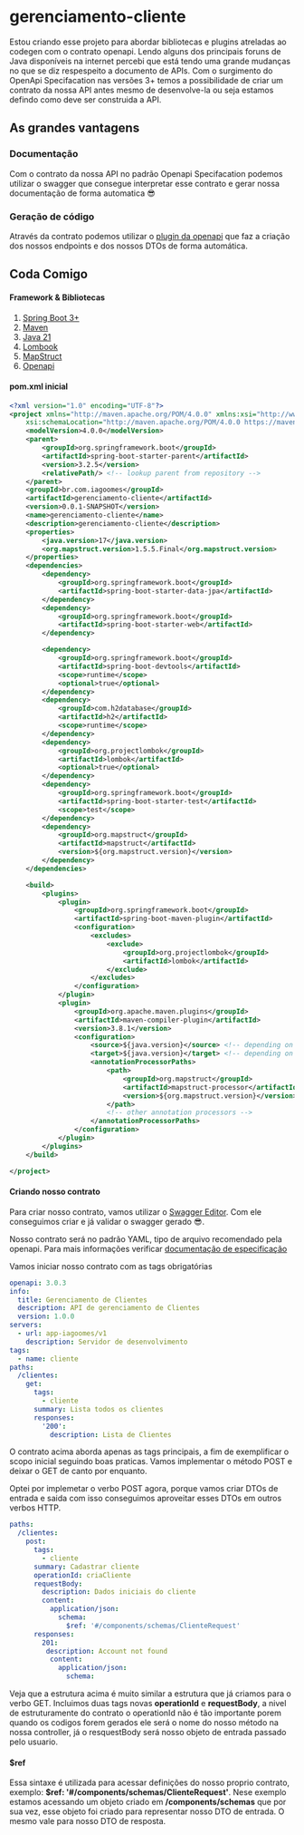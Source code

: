 # gerenciamento-cliente

Estou criando esse projeto para abordar bibliotecas e plugins atreladas ao codegen com o contrato openapi.
Lendo alguns dos principais foruns de Java disponíveis na internet percebi que está tendo uma grande mudanças no que se diz respespeito a documento de APIs. 
Com o surgimento do OpenApi Specifacation nas versões 3+ temos a possibilidade de criar um contrato da nossa API antes mesmo de desenvolve-la ou seja estamos defindo como deve ser construida a API.

## As grandes vantagens
### Documentação
Com o contrato da nossa API no padrão Openapi Specifacation podemos utilizar o swagger que consegue interpretar esse contrato e gerar nossa documentação de forma automatica :sunglasses:

### Geração de código
Através da contrato podemos utilizar o [plugin da openapi](https://openapi-generator.tech/) que faz a criação dos nossos endpoints e dos nossos DTOs de forma automática.



## Coda Comigo
#### Framework & Bibliotecas
1. [Spring Boot 3+](https://spring.io/projects/spring-boot)
2. [Maven](https://maven.apache.org/)
3. [Java 21](https://www.oracle.com/br/java/technologies/downloads/#java21)
4. [Lombook](https://projectlombok.org/)
5. [MapStruct](https://mapstruct.org/)
6. [Openapi](https://spec.openapis.org/oas/latest.html#openapi-document)


#### pom.xml inicial

```xml
<?xml version="1.0" encoding="UTF-8"?>
<project xmlns="http://maven.apache.org/POM/4.0.0" xmlns:xsi="http://www.w3.org/2001/XMLSchema-instance"
	xsi:schemaLocation="http://maven.apache.org/POM/4.0.0 https://maven.apache.org/xsd/maven-4.0.0.xsd">
	<modelVersion>4.0.0</modelVersion>
	<parent>
		<groupId>org.springframework.boot</groupId>
		<artifactId>spring-boot-starter-parent</artifactId>
		<version>3.2.5</version>
		<relativePath/> <!-- lookup parent from repository -->
	</parent>
	<groupId>br.com.iagoomes</groupId>
	<artifactId>gerenciamento-cliente</artifactId>
	<version>0.0.1-SNAPSHOT</version>
	<name>gerenciamento-cliente</name>
	<description>gerenciamento-cliente</description>
	<properties>
		<java.version>17</java.version>
		<org.mapstruct.version>1.5.5.Final</org.mapstruct.version>
	</properties>
	<dependencies>
		<dependency>
			<groupId>org.springframework.boot</groupId>
			<artifactId>spring-boot-starter-data-jpa</artifactId>
		</dependency>
		<dependency>
			<groupId>org.springframework.boot</groupId>
			<artifactId>spring-boot-starter-web</artifactId>
		</dependency>

		<dependency>
			<groupId>org.springframework.boot</groupId>
			<artifactId>spring-boot-devtools</artifactId>
			<scope>runtime</scope>
			<optional>true</optional>
		</dependency>
		<dependency>
			<groupId>com.h2database</groupId>
			<artifactId>h2</artifactId>
			<scope>runtime</scope>
		</dependency>
		<dependency>
			<groupId>org.projectlombok</groupId>
			<artifactId>lombok</artifactId>
			<optional>true</optional>
		</dependency>
		<dependency>
			<groupId>org.springframework.boot</groupId>
			<artifactId>spring-boot-starter-test</artifactId>
			<scope>test</scope>
		</dependency>
		<dependency>
			<groupId>org.mapstruct</groupId>
			<artifactId>mapstruct</artifactId>
			<version>${org.mapstruct.version}</version>
		</dependency>
	</dependencies>

	<build>
		<plugins>
			<plugin>
				<groupId>org.springframework.boot</groupId>
				<artifactId>spring-boot-maven-plugin</artifactId>
				<configuration>
					<excludes>
						<exclude>
							<groupId>org.projectlombok</groupId>
							<artifactId>lombok</artifactId>
						</exclude>
					</excludes>
				</configuration>
			</plugin>
			<plugin>
				<groupId>org.apache.maven.plugins</groupId>
				<artifactId>maven-compiler-plugin</artifactId>
				<version>3.8.1</version>
				<configuration>
					<source>${java.version}</source> <!-- depending on your project -->
					<target>${java.version}</target> <!-- depending on your project -->
					<annotationProcessorPaths>
						<path>
							<groupId>org.mapstruct</groupId>
							<artifactId>mapstruct-processor</artifactId>
							<version>${org.mapstruct.version}</version>
						</path>
						<!-- other annotation processors -->
					</annotationProcessorPaths>
				</configuration>
			</plugin>
		</plugins>
	</build>

</project>
```

#### Criando nosso contrato
Para criar nosso contrato, vamos utilizar o [Swagger Editor](https://swagger.io/tools/swagger-editor/).
Com ele conseguimos criar e já validar o swagger gerado :sunglasses:.

Nosso contrato será no padrão YAML, tipo de arquivo recomendado pela openapi.
Para mais informações verificar [documentação de especificação](https://github.com/OAI/OpenAPI-Specification/blob/main/versions/3.0.3.md#info-object)

Vamos iniciar nosso contrato com as tags obrigatórias
```yaml
openapi: 3.0.3
info:
  title: Gerenciamento de Clientes
  description: API de gerenciamento de Clientes
  version: 1.0.0
servers:
  - url: app-iagoomes/v1
    description: Servidor de desenvolvimento
tags:
  - name: cliente
paths:
  /clientes:
    get:
      tags:
        - cliente
      summary: Lista todos os clientes
      responses:
        '200':
          description: Lista de Clientes
```

O contrato acima aborda apenas as tags principais, a fim de exemplificar o scopo inicial seguindo boas praticas.
Vamos implementar o método POST e deixar o GET de canto por enquanto.

Optei por implemetar o verbo POST agora, porque vamos criar DTOs de entrada e saida com isso conseguimos aproveitar esses DTOs em outros verbos HTTP.
```yaml
paths:
  /clientes:
    post:
      tags:
        - cliente
      summary: Cadastrar cliente
      operationId: criaCliente
      requestBody:
        description: Dados iniciais do cliente
        content:
          application/json:
            schema:
              $ref: '#/components/schemas/ClienteRequest'
      responses:
        201:
         description: Account not found
          content:
            application/json:
              schema:
```

Veja que a estrutura acima é muito similar a estrutura que já criamos para o verbo GET.
Incluimos duas tags novas **operationId** e **requestBody**, a nivel de estruturamente do contrato o operationId não é tão importante porem quando os codigos forem gerados ele será o nome do nosso método na nossa controller, já o resquestBody será nosso objeto de entrada passado pelo usuario.

#### $ref
Essa sintaxe é utilizada para acessar definições do nosso proprio contrato, exemplo: **$ref: '#/components/schemas/ClienteRequest'**.
Nese exemplo estamos acessando um objeto criado em **/components/schemas** que por sua vez, esse objeto foi criado para representar nosso DTO de entrada. O mesmo vale para nosso DTO de resposta.

